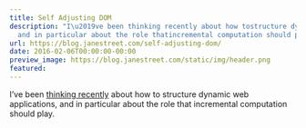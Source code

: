 ```yaml
---
title: Self Adjusting DOM
description: "I\u2019ve been thinking recently about how tostructure dynamic web applications,
  and in particular about the role thatincremental computation should play."
url: https://blog.janestreet.com/self-adjusting-dom/
date: 2016-02-06T00:00:00-00:00
preview_image: https://blog.janestreet.com/static/img/header.png
featured:
---
```


<p>I&rsquo;ve been <a href="https://blog.janestreet.com/incrementality-and-the-web/">thinking recently</a> about how to
structure dynamic web applications, and in particular about the role that
incremental computation should play.</p>


